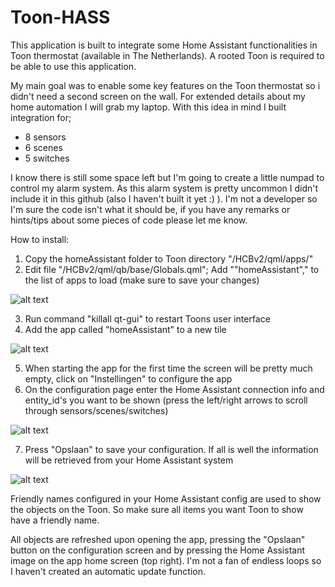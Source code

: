 # Toon-HASS

This application is built to integrate some Home Assistant functionalities in Toon thermostat (available in The Netherlands). A rooted Toon is required to be able to use this application.

My main goal was to enable some key features on the Toon thermostat so i didn't need a second screen on the wall. For extended details about my home automation I will grab my laptop. With this idea in mind I built integration for;
- 8 sensors
- 6 scenes
- 5 switches

I know there is still some space left but I'm going to create a little numpad to control my alarm system. As this alarm system is pretty uncommon I didn't include it in this github (also I haven't built it yet :) ). I'm not a developer so I'm sure the code isn't what it should be, if you have any remarks or hints/tips about some pieces of code please let me know.


How to install:
1. Copy the homeAssistant folder to Toon directory "/HCBv2/qml/apps/"
2. Edit file "/HCBv2/qml/qb/base/Globals.qml"; Add ""homeAssistant"," to the list of apps to load (make sure to save your changes)

![alt text](https://github.com/Luc-S/Toon-HASS/blob/master/README%20images/Globals.qml.png)

3. Run command "killall qt-gui" to restart Toons user interface
4. Add the app called "homeAssistant" to a new tile

![alt text](https://github.com/Luc-S/Toon-HASS/blob/master/README%20images/tile.png)

5. When starting the app for the first time the screen will be pretty much empty, click on "Instellingen" to configure the app
6. On the configuration page enter the Home Assistant connection info and entity_id's you want to be shown (press the left/right arrows to scroll through sensors/scenes/switches)

![alt text](https://github.com/Luc-S/Toon-HASS/blob/master/README%20images/configuration.png)

7. Press "Opslaan" to save your configuration. If all is well the information will be retrieved from your Home Assistant system

![alt text](https://github.com/Luc-S/Toon-HASS/blob/master/README%20images/configured.png)


Friendly names configured in your Home Assistant config are used to show the objects on the Toon. So make sure all items you want Toon to show have a friendly name. 

All objects are refreshed upon opening the app, pressing the "Opslaan" button on the configuration screen and by pressing the Home Assistant image on the app home screen (top right). I'm not a fan of endless loops so I haven't created an automatic update function.